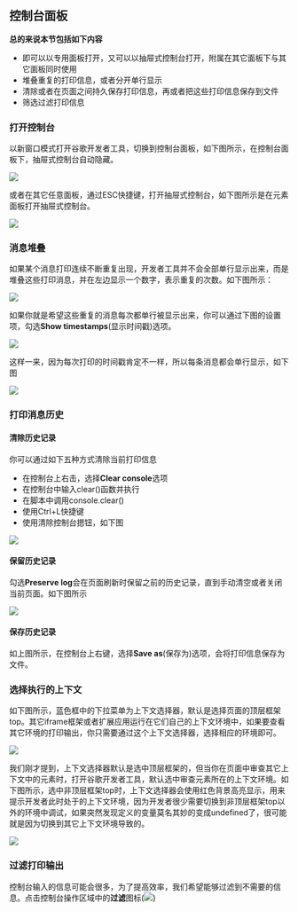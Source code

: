 ## 控制台面板

**总的来说本节包括如下内容**

* 即可以以专用面板打开，又可以以抽屉式控制台打开，附属在其它面板下与其它面板同时使用
* 堆叠重复的打印信息，或者分开单行显示
* 清除或者在页面之间持久保存打印信息，再或者把这些打印信息保存到文件
* 筛选过滤打印信息

### 打开控制台

以新窗口模式打开谷歌开发者工具，切换到控制台面板，如下图所示，在控制台面板下，抽屉式控制台自动隐藏。

![](https://developers.google.cn/web/tools/chrome-devtools/console/images/console-panel.png)

或者在其它任意面板，通过ESC快捷键，打开抽屉式控制台，如下图所示是在元素面板打开抽屉式控制台。

![](https://developers.google.cn/web/tools/chrome-devtools/console/images/console-drawer.png)

### 消息堆叠

如果某个消息打印连续不断重复出现，开发者工具并不会全部单行显示出来，而是堆叠这些打印消息，并在左边显示一个数字，表示重复的次数。如下图所示：

![](https://developers.google.cn/web/tools/chrome-devtools/console/images/message-stacking.png)

如果你就是希望这些重复的消息每次都单行被显示出来，你可以通过下图的设置项，勾选**Show timestamps**(显示时间戳)选项。

![](https://developers.google.cn/web/tools/chrome-devtools/console/images/show-timestamps.png)

这样一来，因为每次打印的时间戳肯定不一样，所以每条消息都会单行显示，如下图

![](https://developers.google.cn/web/tools/chrome-devtools/console/images/timestamped-console.png)

### 打印消息历史

#### 清除历史记录

你可以通过如下五种方式清除当前打印信息

* 在控制台上右击，选择**Clear console**选项
* 在控制台中输入clear()函数并执行
* 在脚本中调用console.clear()
* 使用Ctrl+L快捷键
* 使用清除控制台摁钮，如下图
 
 ![](http://i1.piimg.com/582863/5cd6d5e14065ffd5.png)
 
#### 保留历史记录

勾选**Preserve log**会在页面刷新时保留之前的历史记录，直到手动清空或者关闭当前页面。如下图所示

![](http://p1.bpimg.com/582863/ee18020d993c8d9f.png)

#### 保存历史记录

如上图所示，在控制台上右键，选择**Save as**(保存为)选项，会将打印信息保存为文件。

### 选择执行的上下文

如下图所示，蓝色框中的下拉菜单为上下文选择器，默认是选择页面的顶层框架top。其它iframe框架或者扩展应用运行在它们自己的上下文环境中，如果要查看其它环境的打印输出，你只需要通过这个上下文选择器，选择相应的环境即可。

![](https://developers.google.cn/web/tools/chrome-devtools/console/images/execution-context-selector.png)

我们刚才提到，上下文选择器默认是选中顶层框架的，但当你在页面中审查其它上下文中的元素时，打开谷歌开发者工具，默认选中审查元素所在的上下文环境。如下图所示，选中非顶层框架top时，上下文选择器会使用红色背景高亮显示，用来提示开发者此时处于的上下文环境，因为开发者很少需要切换到非顶层框架top以外的环境中调试，如果突然发现定义的变量莫名其妙的变成undefined了，很可能就是因为切换到其它上下文环境导致的。

![](https://developers.google.cn/web/tools/chrome-devtools/console/images/non-top-context.png)

### 过滤打印输出

控制台输入的信息可能会很多，为了提高效率，我们希望能够过滤到不需要的信息。点击控制台操作区域中的**过滤**图标(![](https://developers.google.cn/web/tools/chrome-devtools/console/images/filter-button.png))